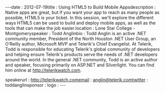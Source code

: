 ---﻿date : 2012-07-19title : Using HTML5 to Build Mobile Appsdescription : Native apps are great, but if you want your app to reach as many people as possible, HTML5 is your ticket. In this session, we'll explore the different ways HTML5 can be used to build and deploy mobile apps, as well as the tools that can make the job easier.location : Lone Star College - Montgomeryspeaker : Todd Anglinbio : Todd Anglin is an active .NET community member, President of the North Houston .NET User Group, an O’Reilly author, Microsoft MVP and Telerik's Chief Evangelist. At Telerik, Todd is responsible for educating Telerik's global community of developers and helping ensure Telerik's products serve the needs of .NET developers around the world. In the general .NET community, Todd is an active author and speaker, focusing primarily on ASP.NET and Silverlight. You can find him online at http://telerikwatch.com. 
speakerurl : http://telerikwatch.comemail : anglin@telerik.comtwitter : toddanglinsponsor : logo : ---